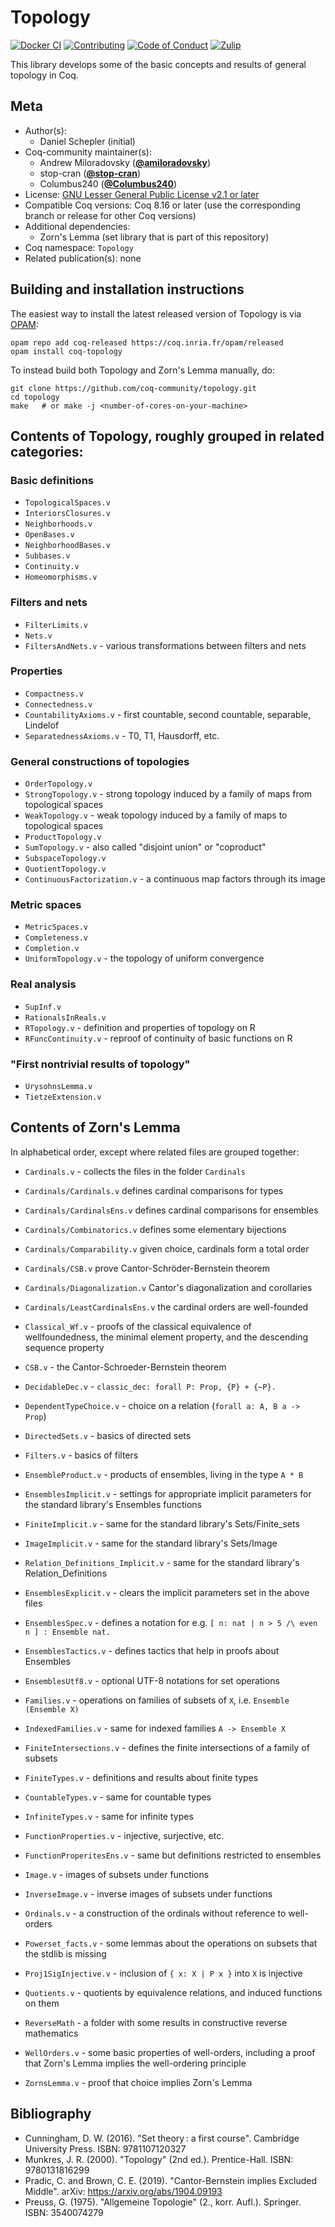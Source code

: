 <!---
This file was generated from `meta.yml`, please do not edit manually.
Follow the instructions on https://github.com/coq-community/templates to regenerate.
--->
# Topology

[![Docker CI][docker-action-shield]][docker-action-link]
[![Contributing][contributing-shield]][contributing-link]
[![Code of Conduct][conduct-shield]][conduct-link]
[![Zulip][zulip-shield]][zulip-link]

[docker-action-shield]: https://github.com/coq-community/topology/actions/workflows/docker-action.yml/badge.svg?branch=master
[docker-action-link]: https://github.com/coq-community/topology/actions/workflows/docker-action.yml

[contributing-shield]: https://img.shields.io/badge/contributions-welcome-%23f7931e.svg
[contributing-link]: https://github.com/coq-community/manifesto/blob/master/CONTRIBUTING.md

[conduct-shield]: https://img.shields.io/badge/%E2%9D%A4-code%20of%20conduct-%23f15a24.svg
[conduct-link]: https://github.com/coq-community/manifesto/blob/master/CODE_OF_CONDUCT.md

[zulip-shield]: https://img.shields.io/badge/chat-on%20zulip-%23c1272d.svg
[zulip-link]: https://coq.zulipchat.com/#narrow/stream/237663-coq-community-devs.20.26.20users



This library develops some of the basic concepts
and results of general topology in Coq.


## Meta

- Author(s):
  - Daniel Schepler (initial)
- Coq-community maintainer(s):
  - Andrew Miloradovsky ([**@amiloradovsky**](https://github.com/amiloradovsky))
  - stop-cran ([**@stop-cran**](https://github.com/stop-cran))
  - Columbus240 ([**@Columbus240**](https://github.com/Columbus240))
- License: [GNU Lesser General Public License v2.1 or later](LICENSE)
- Compatible Coq versions: Coq 8.16 or later (use the corresponding branch or release for other Coq versions)
- Additional dependencies:
  - Zorn's Lemma (set library that is part of this repository)
- Coq namespace: `Topology`
- Related publication(s): none

## Building and installation instructions

The easiest way to install the latest released version of Topology
is via [OPAM](https://opam.ocaml.org/doc/Install.html):

```shell
opam repo add coq-released https://coq.inria.fr/opam/released
opam install coq-topology
```

To instead build both Topology and Zorn's Lemma manually, do:
``` shell
git clone https://github.com/coq-community/topology.git
cd topology
make   # or make -j <number-of-cores-on-your-machine>
```

## Contents of Topology, roughly grouped in related categories:

### Basic definitions

- `TopologicalSpaces.v`
- `InteriorsClosures.v`
- `Neighborhoods.v`
- `OpenBases.v`
- `NeighborhoodBases.v`
- `Subbases.v`
- `Continuity.v`
- `Homeomorphisms.v`

### Filters and nets

- `FilterLimits.v`
- `Nets.v`
- `FiltersAndNets.v` - various transformations between filters and nets

### Properties

- `Compactness.v`
- `Connectedness.v`
- `CountabilityAxioms.v` - first countable, second countable, separable, Lindelof
- `SeparatednessAxioms.v` - T0, T1, Hausdorff, etc.

### General constructions of topologies

- `OrderTopology.v`
- `StrongTopology.v` - strong topology induced by a family of maps from
topological spaces
- `WeakTopology.v` - weak topology induced by a family of maps to
topological spaces
- `ProductTopology.v`
- `SumTopology.v` - also called "disjoint union" or "coproduct"
- `SubspaceTopology.v`
- `QuotientTopology.v`
- `ContinuousFactorization.v` - a continuous map factors through its image

### Metric spaces

- `MetricSpaces.v`
- `Completeness.v`
- `Completion.v`
- `UniformTopology.v` - the topology of uniform convergence

### Real analysis

- `SupInf.v`
- `RationalsInReals.v`
- `RTopology.v` - definition and properties of topology on R
- `RFuncContinuity.v` - reproof of continuity of basic functions on R

### "First nontrivial results of topology"

- `UrysohnsLemma.v`
- `TietzeExtension.v`

## Contents of Zorn's Lemma

In alphabetical order, except where related files are grouped together:

- `Cardinals.v` - collects the files in the folder `Cardinals`
- `Cardinals/Cardinals.v` defines cardinal comparisons for types
- `Cardinals/CardinalsEns.v` defines cardinal comparisons for ensembles
- `Cardinals/Combinatorics.v` defines some elementary bijections
- `Cardinals/Comparability.v` given choice, cardinals form a total order
- `Cardinals/CSB.v` prove Cantor-Schröder-Bernstein theorem
- `Cardinals/Diagonalization.v` Cantor's diagonalization and corollaries
- `Cardinals/LeastCardinalsEns.v` the cardinal orders are well-founded

- `Classical_Wf.v` - proofs of the classical equivalence of wellfoundedness, the minimal element property, and the descending sequence property

- `CSB.v` - the Cantor-Schroeder-Bernstein theorem

- `DecidableDec.v` - `classic_dec: forall P: Prop, {P} + {~P}.`

- `DependentTypeChoice.v` - choice on a relation (`forall a: A, B a -> Prop`)

- `DirectedSets.v` - basics of directed sets
- `Filters.v` - basics of filters

- `EnsembleProduct.v` - products of ensembles, living in the type `A * B`

- `EnsemblesImplicit.v` - settings for appropriate implicit parameters for the standard library's Ensembles functions
- `FiniteImplicit.v` - same for the standard library's Sets/Finite_sets
- `ImageImplicit.v` - same for the standard library's Sets/Image
- `Relation_Definitions_Implicit.v` - same for the standard library's Relation_Definitions
- `EnsemblesExplicit.v` - clears the implicit parameters set in the above files

- `EnsemblesSpec.v` - defines a notation for e.g. `[ n: nat | n > 5 /\ even n ] : Ensemble nat.`

- `EnsemblesTactics.v` - defines tactics that help in proofs about Ensembles

- `EnsemblesUtf8.v` - optional UTF-8 notations for set operations

- `Families.v` - operations on families of subsets of `X`, i.e. `Ensemble (Ensemble X)`
- `IndexedFamilies.v` - same for indexed families `A -> Ensemble X`

- `FiniteIntersections.v` - defines the finite intersections of a family of subsets

- `FiniteTypes.v` - definitions and results about finite types
- `CountableTypes.v` - same for countable types
- `InfiniteTypes.v` - same for infinite types

- `FunctionProperties.v` - injective, surjective, etc.
- `FunctionProperitesEns.v` - same but definitions restricted to ensembles

- `Image.v` - images of subsets under functions
- `InverseImage.v` - inverse images of subsets under functions

- `Ordinals.v` - a construction of the ordinals without reference to well-orders

- `Powerset_facts.v` - some lemmas about the operations on subsets that the stdlib is missing

- `Proj1SigInjective.v` - inclusion of `{ x: X | P x }` into `X` is injective

- `Quotients.v` - quotients by equivalence relations, and induced functions on them

- `ReverseMath` - a folder with some results in constructive reverse mathematics

- `WellOrders.v` - some basic properties of well-orders, including a proof that Zorn's Lemma implies the well-ordering principle

- `ZornsLemma.v` - proof that choice implies Zorn's Lemma

## Bibliography
- Cunningham, D. W. (2016). "Set theory : a first course". Cambridge University Press. ISBN: 9781107120327
- Munkres, J. R. (2000). "Topology" (2nd ed.). Prentice-Hall. ISBN: 9780131816299
- Pradic, C. and Brown, C. E. (2019). "Cantor-Bernstein implies Excluded Middle". arXiv: https://arxiv.org/abs/1904.09193
- Preuss, G. (1975). "Allgemeine Topologie" (2., korr. Aufl.). Springer. ISBN: 3540074279
